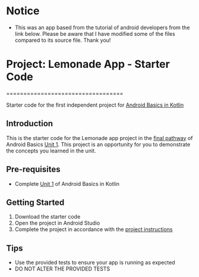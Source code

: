 # Notice

* This was an app based from the tutorial of android developers from the link below. Please be aware that I have modified some of the files compared to its source file. Thank you!

# Project: Lemonade App - Starter Code
==================================

Starter code for the first independent project for [Android Basics in Kotlin](https://developer.android.com/courses/android-basics-kotlin/course)

Introduction
------------

This is the starter code for the Lemonade app project in the [final pathway](https://developer.android.com/courses/pathways/android-basics-kotlin-four) of Android Basics [Unit 1](https://developer.android.com/courses/android-basics-kotlin/unit-1). This project is an opportunity for you to demonstrate the concepts you learned in the unit.

Pre-requisites
--------------

- Complete [Unit 1](https://developer.android.com/courses/android-basics-kotlin/unit-1) of Android Basics in Kotlin

Getting Started
---------------

1. Download the starter code
2. Open the project in Android Studio
3. Complete the project in accordance with the [project instructions](https://developer.android.com/codelabs/basic-android-kotlin-training-project-lemonade)

Tips
----

- Use the provided tests to ensure your app is running as expected
- DO NOT ALTER THE PROVIDED TESTS
